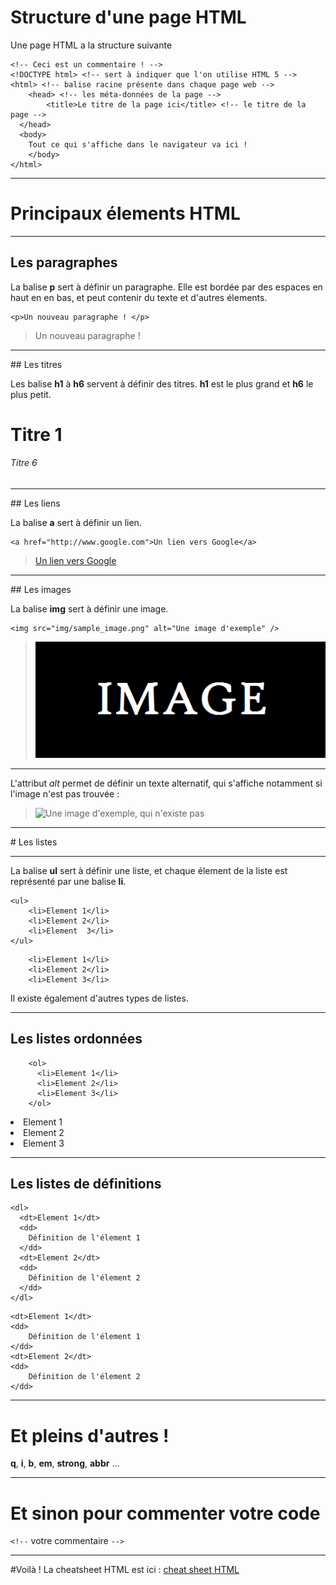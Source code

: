 # Structure d'une page HTML

Une page HTML a la structure suivante

```
<!-- Ceci est un commentaire ! -->
<!DOCTYPE html> <!-- sert à indiquer que l'on utilise HTML 5 -->
<html> <!-- balise racine présente dans chaque page web -->
	<head> <!-- les méta-données de la page -->
		<title>Le titre de la page ici</title> <!-- le titre de la page -->
  </head>
  <body>
  	Tout ce qui s'affiche dans le navigateur va ici !
	</body>
</html>
```



---



# Principaux élements HTML



---




## Les paragraphes

La balise **p** sert à définir un paragraphe.
Elle est bordée par des espaces en haut en en bas, et peut contenir du texte et d'autres élements.

```
<p>Un nouveau paragraphe ! </p>
```

><p>Un nouveau paragraphe ! </p>




---



## Les titres

Les balise **h1** à **h6** servent à définir des titres.
**h1** est le plus grand et **h6** le plus petit.

<h1>Titre 1</h1>
<h6>Titre 6</h6>



---



## Les liens

La balise **a** sert à définir un lien.

```
<a href="http://www.google.com">Un lien vers Google</a>
```

><a href="http://www.google.com">Un lien vers Google</a></div>



---



## Les images

La balise **img** sert à définir une image.

```
<img src="img/sample_image.png" alt="Une image d'exemple" />
```

><img src="img/sample_image.png" alt="Une image d'exemple" />


***


L'attribut _alt_ permet de définir un texte alternatif, qui s'affiche notamment si l'image n'est pas trouvée :

><img src="img/no_image.png" alt="Une image d'exemple, qui n'existe pas" />



---



# Les listes




---




La balise **ul** sert à définir une liste, et chaque élement de la liste est représenté par une balise **li**.


```
<ul>
	<li>Element 1</li>
	<li>Element 2</li>
	<li>Element  3</li>
</ul>
```

><ul>
		<li>Element 1</li>
		<li>Element 2</li>
		<li>Element 3</li>
</ul>

Il existe également d'autres types de listes.


***


## Les listes ordonnées
```
    <ol>
      <li>Element 1</li>
      <li>Element 2</li>
      <li>Element 3</li>
    </ol>
```
><ol>
  <li>Element 1</li>
  <li>Element 2</li>
  <li>Element  3</li>
</ol>


***


## Les listes de définitions
```
<dl>
  <dt>Element 1</dt>
  <dd>
  	Définition de l'élement 1
  </dd>
  <dt>Element 2</dt>
  <dd>
  	Définition de l'élement 2
  </dd>
</dl>
```
><dl>
	<dt>Element 1</dt>
	<dd>
		Définition de l'élement 1
	</dd>
	<dt>Element 2</dt>
	<dd>
		Définition de l'élement 2
	</dd>
</dl>



---



# Et pleins d'autres !

**q**, **i**, **b**, **em**, **strong**, **abbr** ...



---



# Et sinon pour commenter votre code

`<!--` votre commentaire `-->`



---



#Voilà !
La cheatsheet HTML est ici : [cheat sheet HTML](https://github.com/blank-project/_blank/blob/master/cheatsheets/html.md)
